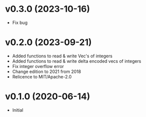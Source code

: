 # v0.3.0 (2023-10-16)

* Fix bug

# v0.2.0 (2023-09-21)

* Added functions to read & write Vec's of integers
* Added functions to read & write delta encoded vecs of integers
* Fix integer overflow error
* Change edition to 2021 from 2018
* Relicence to MIT/Apache-2.0

# v0.1.0 (2020-06-14)

 * Initial
